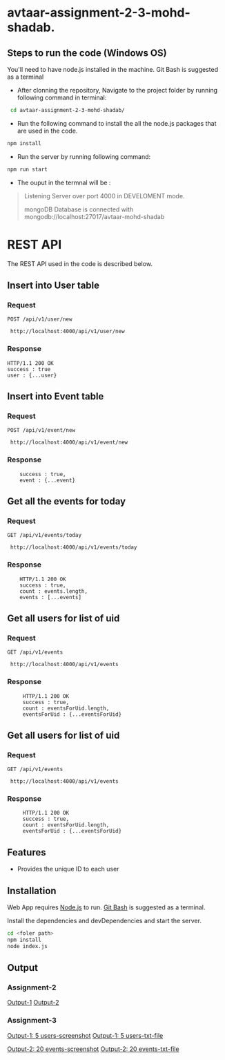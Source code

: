 # avtaar-assignment-2-3-mohd-shadab.

##  Steps to run the code (Windows OS)

You'll need to have node.js installed in the machine. Git Bash is suggested as a terminal

- After clonning the repository, Navigate to the project folder by running following command in terminal:
```sh
 cd avtaar-assignment-2-3-mohd-shadab/
```

- Run the following command to install the all the node.js packages that are used in the code.
```sh
npm install
```

- Run the server by running following command:
```sh
npm run start
```

- The ouput in the termnal will be :
>Listening Server over port 4000 in DEVELOMENT mode.
>
>mongoDB Database is connected with mongodb://localhost:27017/avtaar-mohd-shadab

# REST API

The REST API used in the code is described below.

## Insert into User table

### Request

`POST /api/v1/user/new`

     http://localhost:4000/api/v1/user/new

### Response
  
    HTTP/1.1 200 OK
    success : true
    user : {...user}
    
## Insert into Event table

### Request

`POST /api/v1/event/new`

     http://localhost:4000/api/v1/event/new  

### Response
  
        success : true,
        event : {...event}
  
## Get all the events for today

### Request

`GET /api/v1/events/today`

     http://localhost:4000/api/v1/events/today  

### Response
  
        HTTP/1.1 200 OK
        success : true,
        count : events.length,
        events : [...events]
        
## Get all users for list of uid

### Request

`GET /api/v1/events`

     http://localhost:4000/api/v1/events

### Response
  
         HTTP/1.1 200 OK
         success : true,
         count : eventsForUid.length,
         eventsForUid : {...eventsForUid} 
         
## Get all users for list of uid

### Request

`GET /api/v1/events`

     http://localhost:4000/api/v1/events

### Response
  
         HTTP/1.1 200 OK
         success : true,
         count : eventsForUid.length,
         eventsForUid : {...eventsForUid}          

## Features

- Provides the unique ID to each user

## Installation

Web App requires [Node.js](https://nodejs.org/) to run.
[Git Bash](https://git-scm.com/) is suggested as a terminal.

Install the dependencies and devDependencies and start the server.

```sh
cd <foler path>
npm install
node index.js
```

## Output
### Assignment-2
[Output-1](https://res.cloudinary.com/shaad82663/image/upload/v1637232316/Avtaar-Internship-Assisnments/Q-1_azz5ng.png)
[Output-2](https://res.cloudinary.com/shaad82663/image/upload/v1637232316/Avtaar-Internship-Assisnments/Q-2_jujqdh.png)

### Assignment-3
[Output-1: 5 users-screenshot](https://res.cloudinary.com/shaad82663/image/upload/v1637232766/Avtaar-Internship-Assisnments/Screenshot_223_syyhwa.png)
[Output-1: 5 users-txt-file](https://res.cloudinary.com/shaad82663/raw/upload/v1637232980/Avtaar-Internship-Assisnments/o-1_gx7ifq.txt)

[Output-2: 20 events-screenshot](https://res.cloudinary.com/shaad82663/image/upload/v1637232546/Avtaar-Internship-Assisnments/Screenshot_222_yb2ues.png)
[Output-2: 20 events-txt-file](https://res.cloudinary.com/shaad82663/raw/upload/v1637232980/Avtaar-Internship-Assisnments/o-2_ke6qiz.txt)



